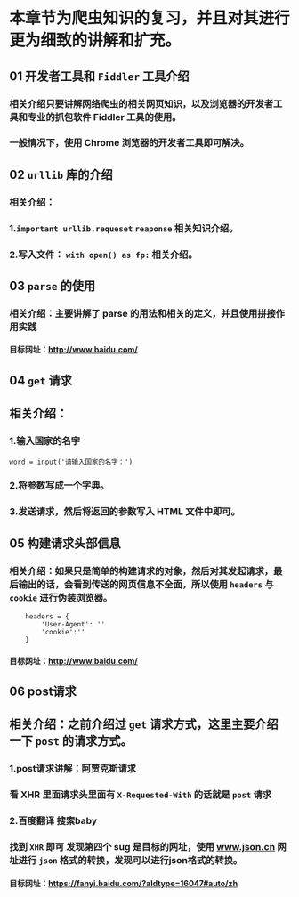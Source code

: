 # 本章节为爬虫知识的复习，并且对其进行更为细致的讲解和扩充。
## 01 开发者工具和 `Fiddler` 工具介绍
### 相关介绍只要讲解网络爬虫的相关网页知识，以及浏览器的开发者工具和专业的抓包软件 Fiddler 工具的使用。
### 一般情况下，使用 Chrome 浏览器的开发者工具即可解决。
## 02 `urllib` 库的介绍
### 相关介绍：
### 1.`important urllib.requeset` `reaponse` 相关知识介绍。
### 2.写入文件： ```with open() as fp:``` 相关介绍。
## 03 `parse` 的使用
### 相关介绍：主要讲解了 parse 的用法和相关的定义，并且使用拼接作用实践
#### 目标网址：http://www.baidu.com/ 
## 04 `get` 请求
## 相关介绍：
### 1.输入国家的名字
    word = input('请输入国家的名字：')
### 2.将参数写成一个字典。
### 3.发送请求，然后将返回的参数写入 HTML 文件中即可。
## 05 构建请求头部信息
### 相关介绍：如果只是简单的构建请求的对象，然后对其发起请求，最后输出的话，会看到传送的网页信息不全面，所以使用 `headers` 与 `cookie` 进行伪装浏览器。
        headers = {
            'User-Agent': ''
            'cookie':''
        }
#### 目标网址：http://www.baidu.com/
## 06 post请求
## 相关介绍：之前介绍过 `get` 请求方式，这里主要介绍一下 `post` 的请求方式。
### 1.post请求讲解：阿贾克斯请求
### 看 XHR 里面请求头里面有 `X-Requested-With` 的话就是 `post` 请求
### 2.百度翻译 搜索baby
### 找到 `XHR` 即可 发现第四个 sug 是目标的网址，使用 www.json.cn 网址进行 `json` 格式的转换，发现可以进行json格式的转换。
#### 目标网址：https://fanyi.baidu.com/?aldtype=16047#auto/zh 
